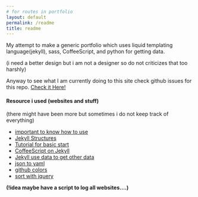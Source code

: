 ```yaml
---
# for routes in portfolio
layout: default
permalink: /readme
title: readme
---
```

My attempt to make a generic portfolio which uses liquid templating language(jekyll), sass, CoffeeScript, and python for getting data.

(i need a better design but i am not a designer so do not criticizes that too harshly)

<!-- One of my main goals is to make everything usable for another user.
(this is going to be a issue opened to be worked on)
Starting in data folder githubcontent.py should be changed to the person's username
- need to seperate username from get request (and check for auth tokens exits)
- might just get more info just cause and make filter to just make yml what is wanted -->
<!-- By changing a few links it can be done.. (i might need to test it, but in theory it should work... (might need to make a separate readme on what to change to make it for another user)) -->

Anyway to see what I am currently doing to this site check github issues for this repo. [Check it Here!](https://github.com/josuerojasrojas/josuerojasrojas.github.io/issues)

<!-- ## TODO (list for myself) EVERYTHING MOVED TO ISSUES ON GITHUB
- update this readme (forever)
- MOVE ALL PENDING ISSUES ON GITHUB SO IT CAN BE EASILY BE MANAGE !IMPORTANT
- continue design for default page
- update assets to be more universal they do not work for deeper folders
- need better fonts (google fonts?)
- navBar
  - __make icons for navbar__ (this might take a while)
    - hover and active should be different
    - should also be updated according to data(but that is later)
  - make navbar responsive
    - should hide when it is mobile and have a button to make it appear
    - from tablet and higher it should look regular
- footer
  - contact link
  - about me link?
  - should have readme link on what i am currently working on
- 404
  - should be better styled
  - center 404
- main page
  - should be about me
  - interest
- ~~main page~~ projects page
  - __change this to projects page__
  - style
    - ~~seperate content into boxed~~ partially done
      - ~~make all boxes same height~~ done
      - hide description if it doesn't fit and add a show more toggle
    - ~~align boxes in the middle~~ done
    - ~~change color scheme~~ done but need opinion of others
    - text overflow problem with long titles ie. Migration_of_Language_and_Income
    - make title a bit bigger (again text overflow problem might occur worse)
  - filter
    - need their own icon that clearly shows what it is
    - ~~submenu buttons should filter result done? NEED TO IMPLEMENT NEW METHOD TO HANDLE BOOTSTRAP COLUMNSs~~ done
      - ~~add show all~~ done
      - add sort by name, data, etc
  - maybe add images of projects (easy peasy)
    - to make it easy all information would be stored in their respective github
- ~~make script to scrape github pages to get content (also currently working on this)~~ done
  - ~~use github api just to make things easier~~ done
  - ~~organize data into json object and write it out~~ done
  - ~~use the data as content~~ done
  - ~~might move script to data folder to easily write files in right place~~ done
  - scrape preview image link (after you add them)
  - ~~get project link if there is one~~
  - get commits from this project (will be on readme or some other link rendered somewhere else)
  - might change boxes to a bit lighter color like #100f10
- test
  - display flex should have prefix???
    - test in different browsers or online if prefix is needed -->

#### Resource i used (websites and stuff)
(there might have been more but sometimes i do not keep track of everything)
- [important to know how to use](http://google.com/)
- [Jekyll Structures](https://jekyllrb.com/docs/structure/)
- [Tutorial for basic start](http://jmcglone.com/guides/github-pages/)
- [CoffeeScript on Jekyll](http://www.mattjmorrison.com/today-i-learned/2014/10/10/learned.html)
- [Jekyll use data to get other data](https://stackoverflow.com/questions/36406583/jekyll-get-specific-data-data-based-on-an-name)
- [json to yaml](https://www.npmjs.com/package/json2yaml)
- [github colors](https://github.com/ozh/github-colors/blob/master/colors.json)
- [sort with jquery](https://stackoverflow.com/questions/13490391/jquery-sort-elements-using-data-id)

__(!idea maybe have a script to log all websites....)__
